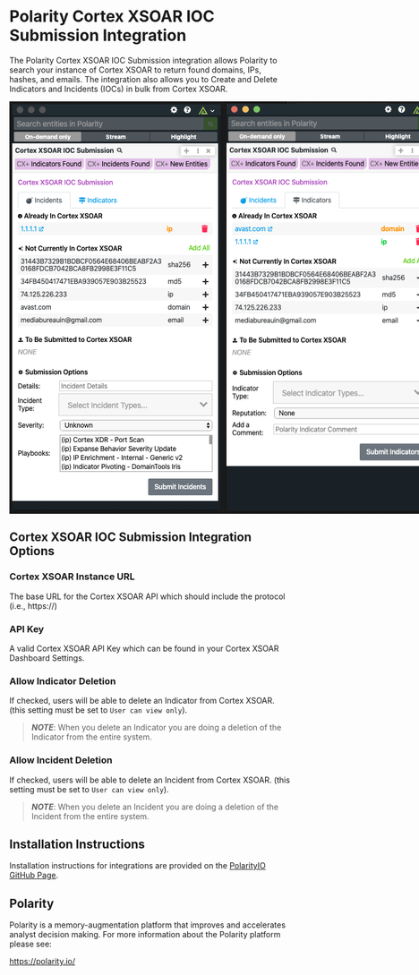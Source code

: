 # Polarity Cortex XSOAR IOC Submission Integration

The Polarity Cortex XSOAR IOC Submission integration allows Polarity to search your instance of Cortex XSOAR to return found domains, IPs, hashes, and emails.  The integration also allows you to Create and Delete Indicators and Incidents (IOCs) in bulk from Cortex XSOAR.

<div style="display: flex">
  <img width="400" alt="Integration Example Incidents" src="./assets/integration-example-incidents.png">
  <img width="400" alt="Integration Example Indicators" src="./assets/integration-example-indicators.png">
</div>

## Cortex XSOAR IOC Submission Integration Options

### Cortex XSOAR Instance URL

The base URL for the Cortex XSOAR API which should include the protocol (i.e., https://)

### API Key

A valid Cortex XSOAR API Key which can be found in your Cortex XSOAR Dashboard Settings.


### Allow Indicator Deletion

If checked, users will be able to delete an Indicator from Cortex XSOAR. (this setting must be set to `User can view only`).

> ***NOTE***: When you delete an Indicator you are doing a deletion of the Indicator from the entire system.

### Allow Incident Deletion

If checked, users will be able to delete an Incident from Cortex XSOAR. (this setting must be set to `User can view only`).

> ***NOTE***: When you delete an Incident you are doing a deletion of the Incident from the entire system.

## Installation Instructions

Installation instructions for integrations are provided on the [PolarityIO GitHub Page](https://polarityio.github.io/).

## Polarity

Polarity is a memory-augmentation platform that improves and accelerates analyst decision making.  For more information about the Polarity platform please see:

https://polarity.io/

